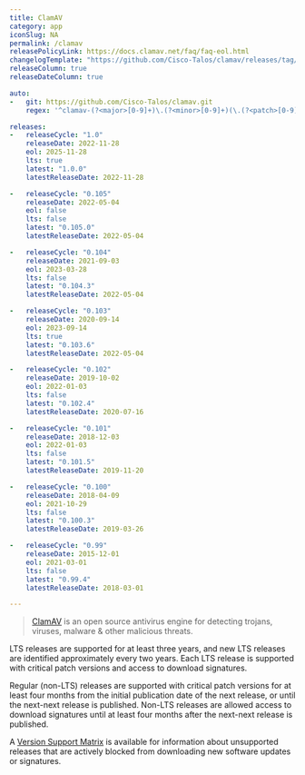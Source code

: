 ```yaml
---
title: ClamAV
category: app
iconSlug: NA
permalink: /clamav
releasePolicyLink: https://docs.clamav.net/faq/faq-eol.html
changelogTemplate: "https://github.com/Cisco-Talos/clamav/releases/tag/clamav-__LATEST__"
releaseColumn: true
releaseDateColumn: true

auto:
-   git: https://github.com/Cisco-Talos/clamav.git
    regex: '^clamav-(?<major>[0-9]+)\.(?<minor>[0-9]+)(\.(?<patch>[0-9]+))?$'

releases:
-   releaseCycle: "1.0"
    releaseDate: 2022-11-28
    eol: 2025-11-28
    lts: true
    latest: "1.0.0"
    latestReleaseDate: 2022-11-28

-   releaseCycle: "0.105"
    releaseDate: 2022-05-04
    eol: false
    lts: false
    latest: "0.105.0"
    latestReleaseDate: 2022-05-04

-   releaseCycle: "0.104"
    releaseDate: 2021-09-03
    eol: 2023-03-28
    lts: false
    latest: "0.104.3"
    latestReleaseDate: 2022-05-04

-   releaseCycle: "0.103"
    releaseDate: 2020-09-14
    eol: 2023-09-14
    lts: true
    latest: "0.103.6"
    latestReleaseDate: 2022-05-04

-   releaseCycle: "0.102"
    releaseDate: 2019-10-02
    eol: 2022-01-03
    lts: false
    latest: "0.102.4"
    latestReleaseDate: 2020-07-16

-   releaseCycle: "0.101"
    releaseDate: 2018-12-03
    eol: 2022-01-03
    lts: false
    latest: "0.101.5"
    latestReleaseDate: 2019-11-20

-   releaseCycle: "0.100"
    releaseDate: 2018-04-09
    eol: 2021-10-29
    lts: false
    latest: "0.100.3"
    latestReleaseDate: 2019-03-26

-   releaseCycle: "0.99"
    releaseDate: 2015-12-01
    eol: 2021-03-01
    lts: false
    latest: "0.99.4"
    latestReleaseDate: 2018-03-01

---
```


> [ClamAV](https://www.clamav.net/) is an open source antivirus engine for detecting trojans,
> viruses, malware & other malicious threats.

LTS releases are supported for at least three years, and new LTS releases are identified
approximately every two years. Each LTS release is supported with critical patch versions and
access to download signatures.

Regular (non-LTS) releases are supported with critical patch versions for at least four months from
the initial publication date of the next release, or until the next-next release is published.
Non-LTS releases are allowed access to download signatures until at least four months after the
next-next release is published.

A [Version Support Matrix](https://docs.clamav.net/faq/faq-eol.html#version-support-matrix) is
available for information about unsupported releases that are actively blocked from downloading new
software updates or signatures.

